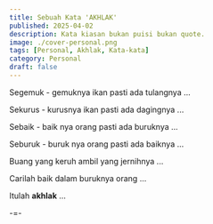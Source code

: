```yaml
---
title: Sebuah Kata 'AKHLAK'
published: 2025-04-02
description: Kata kiasan bukan puisi bukan quote.
image: ./cover-personal.png
tags: [Personal, Akhlak, Kata-kata]
category: Personal
draft: false
---
```


Segemuk - gemuknya ikan pasti ada tulangnya ...

Sekurus - kurusnya ikan pasti ada dagingnya ...

Sebaik - baik nya orang pasti ada buruknya ...

Seburuk - buruk nya orang pasti ada baiknya ...

Buang yang keruh ambil yang jernihnya ...

Carilah baik dalam buruknya orang ...

Itulah __akhlak__ ...

-=-

